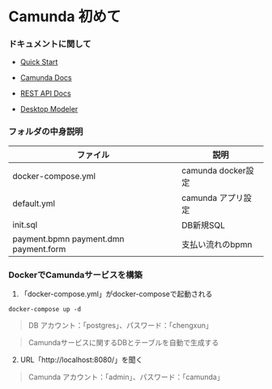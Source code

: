 # Camunda 初めて

### ドキュメントに関して

- [Quick Start](https://docs.camunda.org/get-started/quick-start/)

- [Camunda Docs](https://docs.camunda.org/manual/7.20/)

- [REST API Docs](https://docs.camunda.org/rest/camunda-bpm-platform/7.20/)

- [Desktop Modeler](https://docs.camunda.io/docs/components/modeler/desktop-modeler/install-the-modeler/)

### フォルダの中身説明

|  ファイル  |  説明  |
| ---- | ---- |
|  docker-compose.yml  |  camunda docker設定  |
|  default.yml  |  camunda アプリ設定  |
|  init.sql  |  DB新規SQL  |
|  payment.bpmn payment.dmn payment.form |  支払い流れのbpmn  |

### DockerでCamundaサービスを構築

1. 「docker-compose.yml」がdocker-composeで起動される

```shell
docker-compose up -d
```

> DB アカウント：「postgres」、パスワード：「chengxun」

> Camundaサービスに関するDBとテーブルを自動で生成する

2. URL「http://localhost:8080/」を聞く

> Camunda アカウント：「admin」、パスワード：「camunda」